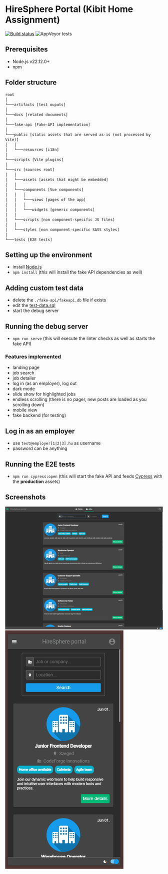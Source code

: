 # HireSphere Portal (Kibit Home Assignment)
[![Build status](https://ci.appveyor.com/api/projects/status/e1xehleqr7yn7do9/branch/main?svg=true)](https://ci.appveyor.com/project/Sholtee/hiresphere/branch/main)
![AppVeyor tests](https://img.shields.io/appveyor/tests/sholtee/hiresphere/main)

## Prerequisites
- Node.js v22.12.0+
- npm

## Folder structure
```
root
│
└───artifacts [test ouputs]
│
└───docs [related documents]
│
└───fake-api [Fake-API implementation]
│
└───public [static assets that are served as-is (not processed by Vite)]
│   │
│   └───resources [i18n]
│
└───scripts [Vite plugins]
│
└───src [sources root]
│   │
│   └───assets [assets that might be embedded]
│   │
│   └───components [Vue components]
│   │   │
│   │   └───views [pages of the app]
│   │   │
│   │   └───widgets [generic components]
│   │
│   └───scripts [non component-specific JS files]
│   │
│   └───styles [non component-specific SASS styles]
│
└───tests [E2E tests]
```

## Setting up the environment
- install [Node.js](https://nodejs.org/dist/v22.12.0/node-v22.12.0-x64.msi )
- `npm install` (this will install the fake API dependencies as well)

## Adding custom test data
- delete the `./fake-api/fakeapi.db` file if exists
- edit the [test-data.sql](https://github.com/Sholtee/hiresphere/blob/main/fake-api/test-data.sql)
- start the debug server

## Running the debug server
- `npm run serve` (this will execute the linter checks as well as starts the fake API)

### Features implemented
- landing page
- job search
- job detailer
- log in (as an employer), log out
- dark mode
- slide show for highlighted jobs
- endless scrolling (there is no pager, new posts are loaded as you scrolling down)
- mobile view
- fake backend (for testing)

## Log in as an employer
- use `test@employer[1|2|3].hu` as username
- password can be anything

## Running the E2E tests
- `npm run cypress:open` (this will start the fake API and feeds [Cypress](https://www.cypress.io/) with the **production** assets)

## Screenshots
![Jobs](docs/jobs.png)
![Jobs-Mobile](docs/jobs-mobile.png)